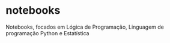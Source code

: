 # notebooks
Notebooks, focados em Lógica de Programação, Linguagem de programação Python e Estatística

